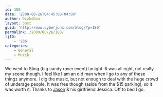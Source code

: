 ```yaml
---
id: 180
date: '2000-08-26T04:45:00-04:00'
author: DizkoDan
layout: post
guid: 'http://www.cyberjunx.com/blog/?p=180'
permalink: /2000/08/26/180/
ljID:
    - '206'
categories:
    - General
    - Muzik
---
```


We went to Sting (big candy raver event) tonight. It was all right, not really my scene though. I feel like I am an old man when I go to any of these thingz anymore. I dig the music, but not enough to deal with the huge crowd of underage people. It was free though (aside from the $15 parking), so it was worth it. Thanks to [Jason](http://www.jkrew.com) &amp; his girlfriend Jessica. Off to bed I go.